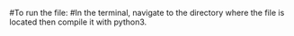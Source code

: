 #To run the file:
#In the terminal, navigate to the directory where the file is located then compile it with python3.
